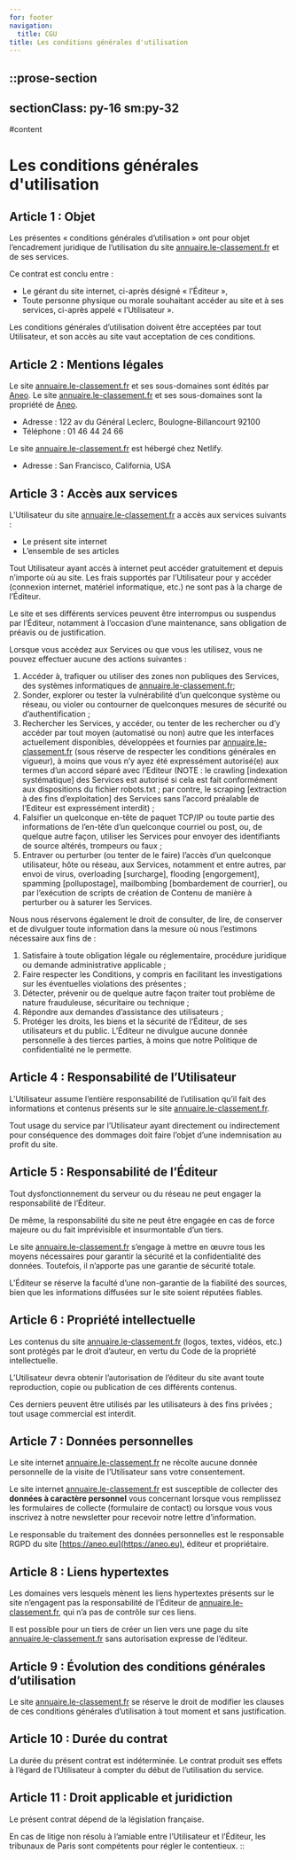 ```yaml
---
for: footer
navigation:
  title: CGU
title: Les conditions générales d'utilisation
---
```


::prose-section
---
sectionClass: py-16 sm:py-32
---
#content
# Les conditions générales d'utilisation

## Article 1 : Objet

Les présentes « conditions générales d’utilisation » ont pour objet l’encadrement juridique de l’utilisation du site [annuaire.le-classement.fr](https://annuaire.le-classement.fr) et de ses services.

Ce contrat est conclu entre :

- Le gérant du site internet, ci-après désigné « l’Éditeur »,
- Toute personne physique ou morale souhaitant accéder au site et à ses services, ci-après appelé « l’Utilisateur ».

Les conditions générales d’utilisation doivent être acceptées par tout Utilisateur, et son accès au site vaut acceptation de ces conditions.

## Article 2 : Mentions légales

Le site [annuaire.le-classement.fr](https://annuaire.le-classement.fr) et ses sous-domaines sont édités par [Aneo](https://aneo.eu).
Le site [annuaire.le-classement.fr](https://annuaire.le-classement.fr) et ses sous-domaines sont la propriété de [Aneo](https://aneo.eu).

- Adresse : 122 av du Général Leclerc, Boulogne-Billancourt 92100
- Téléphone : 01 46 44 24 66

Le site [annuaire.le-classement.fr](https://annuaire.le-classement.fr) est hébergé chez Netlify.

- Adresse : San Francisco, California, USA

## Article 3 : Accès aux services

L’Utilisateur du site [annuaire.le-classement.fr](https://annuaire.le-classement.fr) a accès aux services suivants :

- Le présent site internet
- L’ensemble de ses articles

Tout Utilisateur ayant accès à internet peut accéder gratuitement et depuis n’importe où au site. Les frais supportés par l’Utilisateur pour y accéder (connexion internet, matériel informatique, etc.) ne sont pas à la charge de l’Éditeur.

Le site et ses différents services peuvent être interrompus ou suspendus par l’Éditeur, notamment à l’occasion d’une maintenance, sans obligation de préavis ou de justification.

Lorsque vous accédez aux Services ou que vous les utilisez, vous ne pouvez effectuer aucune des actions suivantes :

1. Accéder à, trafiquer ou utiliser des zones non publiques des Services, des systèmes informatiques de [annuaire.le-classement.fr](https://annuaire.le-classement.fr);
2. Sonder, explorer ou tester la vulnérabilité d’un quelconque système ou réseau, ou violer ou contourner de quelconques mesures de sécurité ou d’authentification ;
3. Rechercher les Services, y accéder, ou tenter de les rechercher ou d’y accéder par tout moyen (automatisé ou non) autre que les interfaces actuellement disponibles, développées et fournies par [annuaire.le-classement.fr](https://annuaire.le-classement.fr) (sous réserve de respecter les conditions générales en vigueur), à moins que vous n’y ayez été expressément autorisé(e) aux termes d’un accord séparé avec l’Editeur (NOTE : le crawling [indexation systématique] des Services est autorisé si cela est fait conformément aux dispositions du fichier robots.txt ; par contre, le scraping [extraction à des fins d’exploitation] des Services sans l’accord préalable de l’Editeur est expressément interdit) ;
4. Falsifier un quelconque en-tête de paquet TCP/IP ou toute partie des informations de l’en-tête d’un quelconque courriel ou post, ou, de quelque autre façon, utiliser les Services pour envoyer des identifiants de source altérés, trompeurs ou faux ;
5. Entraver ou perturber (ou tenter de le faire) l’accès d’un quelconque utilisateur, hôte ou réseau, aux Services, notamment et entre autres, par envoi de virus, overloading [surcharge], flooding [engorgement], spamming [pollupostage], mailbombing [bombardement de courrier], ou par l’exécution de scripts de création de Contenu de manière à perturber ou à saturer les Services.

Nous nous réservons également le droit de consulter, de lire, de conserver et de divulguer toute information dans la mesure où nous l’estimons nécessaire aux fins de :

1. Satisfaire à toute obligation légale ou réglementaire, procédure juridique ou demande administrative applicable ;
2. Faire respecter les Conditions, y compris en facilitant les investigations sur les éventuelles violations des présentes ;
3. Détecter, prévenir ou de quelque autre façon traiter tout problème de nature frauduleuse, sécuritaire ou technique ;
4. Répondre aux demandes d’assistance des utilisateurs ;
5. Protéger les droits, les biens et la sécurité de l’Éditeur, de ses utilisateurs et du public. L’Éditeur ne divulgue aucune donnée personnelle à des tierces parties, à moins que notre Politique de confidentialité ne le permette.

## Article 4 : Responsabilité de l’Utilisateur

L’Utilisateur assume l’entière responsabilité de l’utilisation qu’il fait des informations et contenus présents sur le site [annuaire.le-classement.fr](https://annuaire.le-classement.fr).

Tout usage du service par l’Utilisateur ayant directement ou indirectement pour conséquence des dommages doit faire l’objet d’une indemnisation au profit du site.

## Article 5 : Responsabilité de l’Éditeur

Tout dysfonctionnement du serveur ou du réseau ne peut engager la responsabilité de l’Éditeur.

De même, la responsabilité du site ne peut être engagée en cas de force majeure ou du fait imprévisible et insurmontable d’un tiers.

Le site [annuaire.le-classement.fr](https://annuaire.le-classement.fr) s’engage à mettre en œuvre tous les moyens nécessaires pour garantir la sécurité et la confidentialité des données. Toutefois, il n’apporte pas une garantie de sécurité totale.

L’Éditeur se réserve la faculté d’une non-garantie de la fiabilité des sources, bien que les informations diffusées sur le site soient réputées fiables.

## Article 6 : Propriété intellectuelle

Les contenus du site [annuaire.le-classement.fr](https://annuaire.le-classement.fr) (logos, textes, vidéos, etc.) sont protégés par le droit d’auteur, en vertu du Code de la propriété intellectuelle.

L’Utilisateur devra obtenir l’autorisation de l’éditeur du site avant toute reproduction, copie ou publication de ces différents contenus.

Ces derniers peuvent être utilisés par les utilisateurs à des fins privées ; tout usage commercial est interdit.

## Article 7 : Données personnelles

Le site internet [annuaire.le-classement.fr](https://annuaire.le-classement.fr) ne récolte aucune donnée personnelle de la visite de l’Utilisateur sans votre consentement.

Le site internet [annuaire.le-classement.fr](https://annuaire.le-classement.fr) est susceptible de collecter des **données à caractère personnel** vous concernant lorsque vous remplissez les formulaires de collecte (formulaire de contact) ou lorsque vous vous inscrivez à notre newsletter pour recevoir notre lettre d’information.

Le responsable du traitement des données personnelles est le responsable RGPD du site [https://aneo.eu](https://aneo.eu), éditeur et propriétaire.

## Article 8 : Liens hypertextes

Les domaines vers lesquels mènent les liens hypertextes présents sur le site n’engagent pas la responsabilité de l’Éditeur de [annuaire.le-classement.fr](https://annuaire.le-classement.fr), qui n’a pas de contrôle sur ces liens.

Il est possible pour un tiers de créer un lien vers une page du site [annuaire.le-classement.fr](https://annuaire.le-classement.fr) sans autorisation expresse de l’éditeur.

## Article 9 : Évolution des conditions générales d’utilisation

Le site [annuaire.le-classement.fr](https://annuaire.le-classement.fr) se réserve le droit de modifier les clauses de ces conditions générales d’utilisation à tout moment et sans justification.

## Article 10 : Durée du contrat

La durée du présent contrat est indéterminée. Le contrat produit ses effets à l’égard de l’Utilisateur à compter du début de l’utilisation du service.

## Article 11 : Droit applicable et juridiction

Le présent contrat dépend de la législation française.

En cas de litige non résolu à l’amiable entre l’Utilisateur et l’Éditeur, les tribunaux de Paris sont compétents pour régler le contentieux.
::
